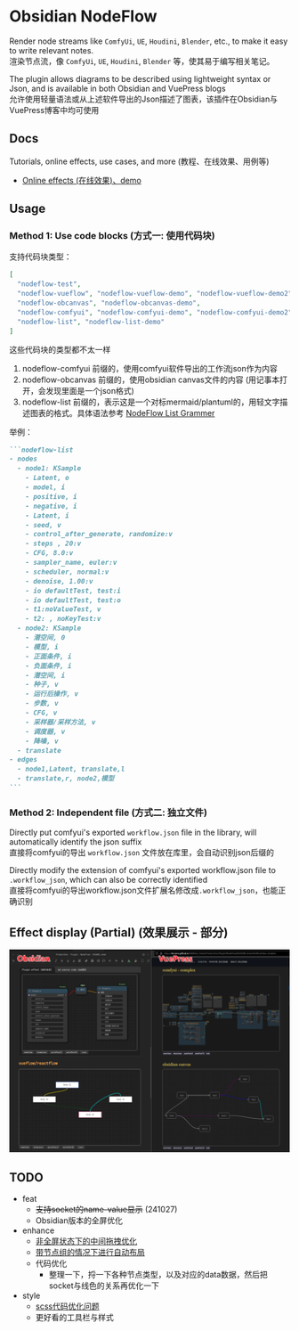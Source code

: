 # Obsidian NodeFlow

Render node streams like `ComfyUi`, `UE`, `Houdini`, `Blender`, etc., to make it easy to write relevant notes.<br>渲染节点流，像 `ComfyUi`, `UE`, `Houdini`, `Blender` 等，使其易于编写相关笔记。

The plugin allows diagrams to be described using lightweight syntax or Json, and is available in both Obsidian and VuePress blogs<br>允许使用轻量语法或从上述软件导出的Json描述了图表，该插件在Obsidian与VuePress博客中均可使用

## Docs

Tutorials, online effects, use cases, and more (教程、在线效果、用例等)

- [Online effects (在线效果)、demo](https://linczero.github.io/MdNote_Public/ProductDoc/Plugin/NodeFlow/README.show.html)

## Usage

### Method 1: Use code blocks (方式一: 使用代码块)

支持代码块类型：

```json
[
  "nodeflow-test",
  "nodeflow-vueflow", "nodeflow-vueflow-demo", "nodeflow-vueflow-demo2", "nodeflow-vueflow-demo3",
  "nodeflow-obcanvas", "nodeflow-obcanvas-demo",
  "nodeflow-comfyui", "nodeflow-comfyui-demo", "nodeflow-comfyui-demo2",
  "nodeflow-list", "nodeflow-list-demo"
]
```

这些代码块的类型都不太一样

1. nodeflow-comfyui 前缀的，使用comfyui软件导出的工作流json作为内容
2. nodeflow-obcanvas 前缀的，使用obsidian canvas文件的内容 (用记事本打开，会发现里面是一个json格式)
3. nodeflow-list 前缀的，表示这是一个对标mermaid/plantuml的，用轻文字描述图表的格式。具体语法参考 [NodeFlow List Grammer](https://linczero.github.io/MdNote_Public/ProductDoc/Plugin/NodeFlow/docs/zh/NodeFlow%20List%20Grammer.html)

举例：

````md
```nodeflow-list
- nodes
  - node1: KSample
    - Latent, o
    - model, i
    - positive, i
    - negative, i
    - Latent, i
    - seed, v
    - control_after_generate, randomize:v
    - steps , 20:v
    - CFG, 8.0:v
    - sampler_name, euler:v
    - scheduler, normal:v
    - denoise, 1.00:v
    - io defaultTest, test:i
    - io defaultTest, test:o
    - t1:noValueTest, v
    - t2: , noKeyTest:v
  - node2: KSample
    - 潜空间, 0
    - 模型, i
    - 正面条件, i
    - 负面条件, i
    - 潜空间, i
    - 种子, v
    - 运行后操作, v
    - 步数, v
    - CFG, v
    - 采样器/采样方法, v
    - 调度器, v
    - 降噪, v
  - translate
- edges
  - node1,Latent, translate,l
  - translate,r, node2,模型
```
````

### Method 2: Independent file (方式二: 独立文件)

Directly put comfyui's exported `workflow.json` file in the library, will automatically identify the json suffix<br>直接将comfyui的导出 `workflow.json` 文件放在库里，会自动识别json后缀的

Directly modify the extension of comfyui's exported workflow.json file to `.workflow_json`, which can also be correctly identified<br>直接将comfyui的导出workflow.json文件扩展名修改成`.workflow_json`，也能正确识别

## Effect display (Partial) (效果展示 - 部分)

![](./docs/image.png)

## TODO

- feat
  - ~~支持socket的name-value显示~~ (241027)
  - Obsidian版本的全屏优化
- enhance
  - [非全屏状态下的中间拖拽优化](https://github.com/bcakmakoglu/vue-flow/issues/1557)
  - [带节点组的情况下进行自动布局](https://github.com/bcakmakoglu/vue-flow/discussions/1658)
  - 代码优化
    - 整理一下，捋一下各种节点类型，以及对应的data数据，然后把socket与线色的关系再优化一下
- style
  - [scss代码优化问题](ttps://github.com/pipe01/esbuild-plugin-vue3/issues/30)
  - 更好看的工具栏与样式
